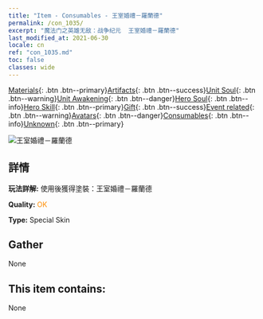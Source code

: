 ```yaml
---
title: "Item - Consumables - 王室婚禮－羅蘭德"
permalink: /con_1035/
excerpt: "魔法门之英雄无敌：战争纪元  王室婚禮－羅蘭德"
last_modified_at: 2021-06-30
locale: cn
ref: "con_1035.md"
toc: false
classes: wide
---
```

 [Materials](/ItemsCN/){: .btn .btn--primary}[Artifacts](/ItemsCN/Artifacts/){: .btn .btn--success}[Unit Soul](/ItemsCN/UnitSoul/){: .btn .btn--warning}[Unit Awakening](/ItemsCN/UnitAwakening/){: .btn .btn--danger}[Hero Soul](/ItemsCN/HeroSoul/){: .btn .btn--info}[Hero Skill](/ItemsCN/HeroSkill/){: .btn .btn--primary}[Gift](/ItemsCN/Gift/){: .btn .btn--success}[Event related](/ItemsCN/Events/){: .btn .btn--warning}[Avatars](/ItemsCN/Avatars/){: .btn .btn--danger}[Consumables](/ItemsCN/Consumables/){: .btn .btn--info}[Unknown](/ItemsCN/Unknown/){: .btn .btn--primary}

 ![王室婚禮－羅蘭德](/images/h/h_Roland7.jpg)

## 詳情
 **玩法詳解:** 使用後獲得塗裝：王室婚禮－羅蘭德

 **Quality:** <span style="color: #FF8C00">OK</span>

 **Type:** Special Skin

## Gather

  None

## This item contains:

  None


